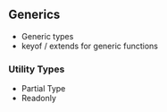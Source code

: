 ## Generics

- Generic types
- keyof / extends for generic functions

### Utility Types

- Partial Type
- Readonly
